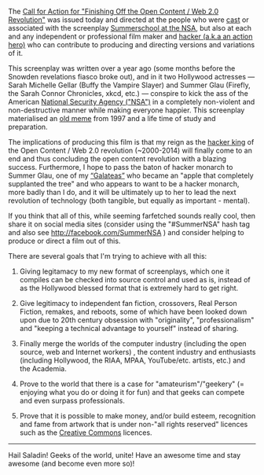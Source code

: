 The [Call for Action for "Finishing Off the Open Content / Web 2.0 Revolution"](http://shlomifish.livejournal.com/3001.html) was issued today and directed at the people who were [cast](http://www.shlomifish.org/humour/Summerschool-at-the-NSA/cast.html) or associated with the screenplay [Summerschool at the NSA](http://www.shlomifish.org/humour/Summerschool-at-the-NSA/), but also at each and any independent or professional film maker and [hacker (a.k.a an action hero)](http://www.shlomifish.org/philosophy/philosophy/putting-all-cards-on-the-table-2013/DocBook5/putting-all-cards-on-the-table-2013/david_and_goliath.html) who can contribute to producing and directing versions and variations of it.

This screenplay was written over a year ago (some months before the Snowden revelations fiasco broke out), and in it two Hollywood actresses — Sarah Michelle Gellar (Buffy the Vampire Slayer) and Summer Glau (Firefly, the Sarah Connor Chronicles, xkcd, etc.) — conspire to kick the ass of the American [National Security Agency ("NSA")](https://en.wikipedia.org/wiki/National_Security_Agency) in a completely non-violent and non-destructive manner while making everyone happier. This screenplay materialised an [old meme](http://www.shlomifish.org/humour/fortunes/show.cgi?id=smg-next-film) from 1997 and a life time of study and preparation.

The implications of producing this film is that my reign as the [hacker king](http://plus.google.com/+ShlomiFish/posts/gyrcAfAASev) of the Open Content / Web 2.0 revolution (~2000-2014) will finally come to an end and thus concluding the open content revolution with a blazing success. Furthermore, I hope to pass the baton of hacker monarch to Summer Glau, one of my [“Galateas”](https://en.wikipedia.org/wiki/Galatea_%28mythology%29) who became an "apple that completely supplanted the tree" and who appears to want to be a hacker monarch, more badly than I do, and it will be ultimately up to her to lead the next revolution of technology (both tangible, but equally as important - mental).

If you think that all of this, while seeming farfetched sounds really cool, then share it on social media sites (consider using the "#SummerNSA" hash tag and also see http://facebook.com/SummerNSA ) and consider helping to produce or direct a film out of this.

There are several goals that I'm trying to achieve with all this:

1. Giving legitamacy to my new format of screenplays, which one it compiles can be checked into source control and used as is, instead of as the Hollywood blessed format that is extremely hard to get right.

2. Give legitimacy to independent fan fiction, crossovers, Real Person Fiction, remakes, and reboots, some of which have been looked down upon due to 20th century obsession with "originality", "professionalism" and "keeping a technical advantage to yourself" instead of sharing.

3. Finally merge the worlds of the computer industry (including the open source, web and Internet workers) , the content industry and enthusiasts (including Hollywood, the RIAA, MPAA, YouTube/etc. artists, etc.) and the Academia.

4. Prove to the world that there is a case for "amateurism"/"geekery" (= enjoying what you do or doing it for fun) and that geeks can compete and even surpass professionals.

5. Prove that it is possible to make money, and/or build esteem, recognition and fame from artwork that is under non-"all rights reserved" licences such as the [Creative Commons](https://en.wikipedia.org/wiki/Creative_Commons) licences.

----

Hail Saladin! Geeks of the world, unite! Have an awesome time and stay awesome (and become even more so)!
